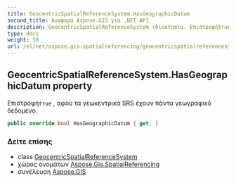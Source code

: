 ```yaml
---
title: GeocentricSpatialReferenceSystem.HasGeographicDatum
second_title: Αναφορά Aspose.GIS για .NET API
description: GeocentricSpatialReferenceSystem ιδιοκτησία. Επιστροφήtrue  αφού τα γεωκεντρικά SRS έχουν πάντα γεωγραφικό δεδομένο.
type: docs
weight: 50
url: /el/net/aspose.gis.spatialreferencing/geocentricspatialreferencesystem/hasgeographicdatum/
---
```

## GeocentricSpatialReferenceSystem.HasGeographicDatum property

Επιστροφή`true` , αφού τα γεωκεντρικά SRS έχουν πάντα γεωγραφικό δεδομένο.

```csharp
public override bool HasGeographicDatum { get; }
```

### Δείτε επίσης

* class [GeocentricSpatialReferenceSystem](../)
* χώρος ονομάτων [Aspose.Gis.SpatialReferencing](../../geocentricspatialreferencesystem/)
* συνέλευση [Aspose.GIS](../../../)


